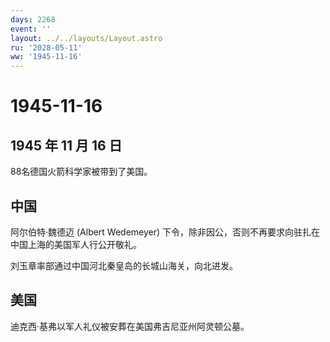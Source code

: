 ```yaml
---
days: 2268
event: ''
layout: ../../layouts/Layout.astro
ru: '2028-05-11'
ww: '1945-11-16'
---
```


# 1945-11-16

## 1945 年 11 月 16 日

88名德国火箭科学家被带到了美国。

## 中国

阿尔伯特·魏德迈 (Albert Wedemeyer)
下令，除非因公，否则不再要求向驻扎在中国上海的美国军人行公开敬礼。

刘玉章率部通过中国河北秦皇岛的长城山海关，向北进发。

## 美国

迪克西·基弗以军人礼仪被安葬在美国弗吉尼亚州阿灵顿公墓。
